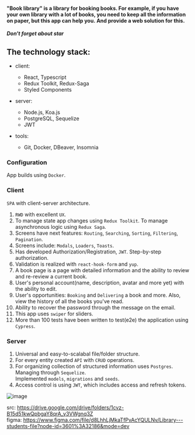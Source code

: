 #### "Book library" is a library for booking books. For example, if you have your own library with a lot of books, you need to keep all the information on paper, but this app can help you. And provide a web solution for this.

**_Don't forget about star_**

## The technology stack:

- client:

  - React, Typescript
  - Redux Toolkit, Redux-Saga
  - Styled Components

- server:

  - Node.js, Koa.js
  - PostgreSQL, Sequelize
  - JWT

- tools:

  - Git, Docker, DBeaver, Insomnia

### Configuration

App builds using `Docker`.

### Client

`SPA` with client-server architecture.

1. `RWD` with excellent `UX`.
2. To manage state app changes using `Redux Toolkit`. To manage asynchronous logic using `Redux Saga`.
3. Screens have next features: `Routing`, `Searching`, `Sorting`, `Filtering`, `Pagination`.
4. Screens include: `Modals`, `Loaders`, `Toasts`.
5. Has developed Authorization/Registration, `JWT`. Step-by-step authorization.
6. Validation is realized with `react-hook-form` and `yup`.
7. A book page is a page with detailed information and the ability to review and re-review a current book.
8. User's personal account(name, description, avatar and more yet) with the ability to edit.
9. User's opportunities: `Booking` and `Delivering` a book and more. Also, view the history of all the books you've read.
10. Ability to recover the password through the message on the email.
11. This app uses `swiper` for sliders.
12. More than 100 tests have been written to test(e2e) the application using `Cypress`.

### Server

1. Universal and easy-to-scalabal file/folder structure.
2. For every entity created `API` with `CRUD` operations.
3. For organizing collection of structured information uses `Postgres`. Managing through `Sequelize`.  
   Implemented `models`, `migrations` and `seeds`.
4. Access control is using `JWT`, which includes access and refresh tokens.

<!-- ## Run app

```
yarn
yarn start
``` -->

![image](https://user-images.githubusercontent.com/66359081/227992921-0d87e337-a8fb-4cae-99f9-78041ece5563.png)

src: https://drive.google.com/drive/folders/1cvz-B15d51kwQpbgaY8qrA_y3VWgnq3Z  
figma: https://www.figma.com/file/d8LhhLjMkaTfPvAcYQULNv/Library---students-file?node-id=3601%3A32186&mode=dev
